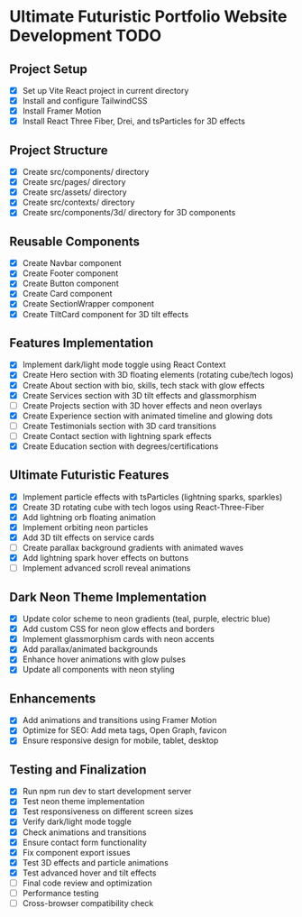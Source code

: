 # Ultimate Futuristic Portfolio Website Development TODO

## Project Setup
- [x] Set up Vite React project in current directory
- [x] Install and configure TailwindCSS
- [x] Install Framer Motion
- [x] Install React Three Fiber, Drei, and tsParticles for 3D effects

## Project Structure
- [x] Create src/components/ directory
- [x] Create src/pages/ directory
- [x] Create src/assets/ directory
- [x] Create src/contexts/ directory
- [x] Create src/components/3d/ directory for 3D components

## Reusable Components
- [x] Create Navbar component
- [x] Create Footer component
- [x] Create Button component
- [x] Create Card component
- [x] Create SectionWrapper component
- [x] Create TiltCard component for 3D tilt effects

## Features Implementation
- [x] Implement dark/light mode toggle using React Context
- [x] Create Hero section with 3D floating elements (rotating cube/tech logos)
- [x] Create About section with bio, skills, tech stack with glow effects
- [x] Create Services section with 3D tilt effects and glassmorphism
- [ ] Create Projects section with 3D hover effects and neon overlays
- [x] Create Experience section with animated timeline and glowing dots
- [ ] Create Testimonials section with 3D card transitions
- [ ] Create Contact section with lightning spark effects
- [x] Create Education section with degrees/certifications

## Ultimate Futuristic Features
- [x] Implement particle effects with tsParticles (lightning sparks, sparkles)
- [x] Create 3D rotating cube with tech logos using React-Three-Fiber
- [x] Add lightning orb floating animation
- [x] Implement orbiting neon particles
- [x] Add 3D tilt effects on service cards
- [ ] Create parallax background gradients with animated waves
- [x] Add lightning spark hover effects on buttons
- [ ] Implement advanced scroll reveal animations

## Dark Neon Theme Implementation
- [x] Update color scheme to neon gradients (teal, purple, electric blue)
- [x] Add custom CSS for neon glow effects and borders
- [x] Implement glassmorphism cards with neon accents
- [x] Add parallax/animated backgrounds
- [x] Enhance hover animations with glow pulses
- [x] Update all components with neon styling

## Enhancements
- [x] Add animations and transitions using Framer Motion
- [x] Optimize for SEO: Add meta tags, Open Graph, favicon
- [x] Ensure responsive design for mobile, tablet, desktop

## Testing and Finalization
- [x] Run npm run dev to start development server
- [x] Test neon theme implementation
- [x] Test responsiveness on different screen sizes
- [x] Verify dark/light mode toggle
- [x] Check animations and transitions
- [x] Ensure contact form functionality
- [x] Fix component export issues
- [x] Test 3D effects and particle animations
- [x] Test advanced hover and tilt effects
- [ ] Final code review and optimization
- [ ] Performance testing
- [ ] Cross-browser compatibility check
